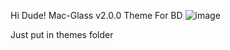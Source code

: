 Hi Dude!
Mac-Glass v2.0.0
Theme For BD
![image](https://i.imgur.com/a/i3JFuUI)

Just put in themes folder
